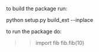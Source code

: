 to build the package run:

python setup.py build_ext --inplace

to run the package do:

>> import fib
>> fib.fib(10) 

